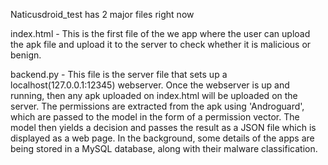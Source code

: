 Naticusdroid_test has 2 major files right now

index.html - This is the first file of the we app where the user can upload the apk file and upload it to the server to check whether it is malicious or benign.


backend.py - This file is the server file that sets up a localhost(127.0.0.1:12345) webserver. Once the webserver is up and running, then any apk uploaded on index.html will be uploaded on the server. The permissions are extracted from the apk using 'Androguard', which are passed to the model in the form of a permission vector. The model then yields a decision and passes the result as a JSON file which is displayed as a web page.  In the background, some details of the apps are being stored in a MySQL database, along with their malware classification. 
